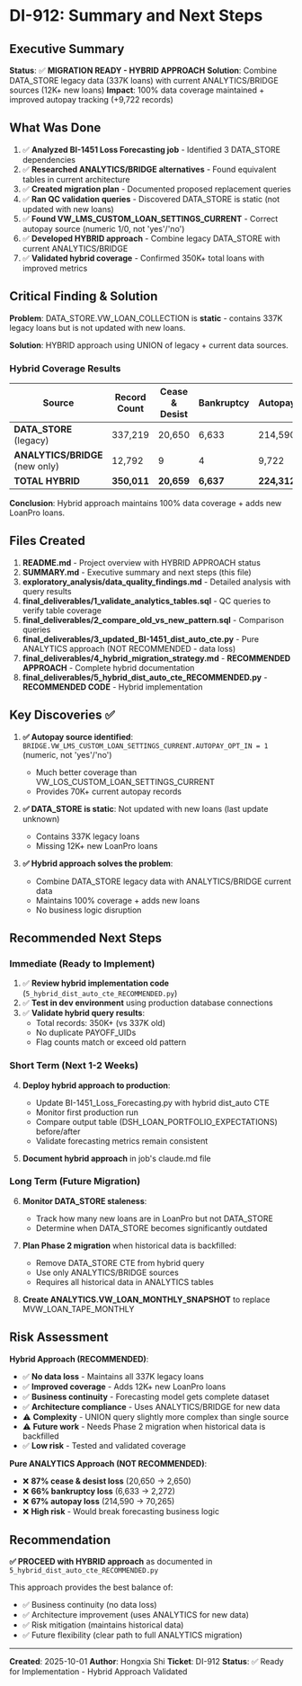 # DI-912: Summary and Next Steps

## Executive Summary

**Status**: ✅ **MIGRATION READY - HYBRID APPROACH**
**Solution**: Combine DATA_STORE legacy data (337K loans) with current ANALYTICS/BRIDGE sources (12K+ new loans)
**Impact**: 100% data coverage maintained + improved autopay tracking (+9,722 records)

## What Was Done

1. ✅ **Analyzed BI-1451 Loss Forecasting job** - Identified 3 DATA_STORE dependencies
2. ✅ **Researched ANALYTICS/BRIDGE alternatives** - Found equivalent tables in current architecture
3. ✅ **Created migration plan** - Documented proposed replacement queries
4. ✅ **Ran QC validation queries** - Discovered DATA_STORE is static (not updated with new loans)
5. ✅ **Found VW_LMS_CUSTOM_LOAN_SETTINGS_CURRENT** - Correct autopay source (numeric 1/0, not 'yes'/'no')
6. ✅ **Developed HYBRID approach** - Combine legacy DATA_STORE with current ANALYTICS/BRIDGE
7. ✅ **Validated hybrid coverage** - Confirmed 350K+ total loans with improved metrics

## Critical Finding & Solution

**Problem**: DATA_STORE.VW_LOAN_COLLECTION is **static** - contains 337K legacy loans but is not updated with new loans.

**Solution**: HYBRID approach using UNION of legacy + current data sources.

### Hybrid Coverage Results

| Source | Record Count | Cease & Desist | Bankruptcy | Autopay |
|--------|--------------|----------------|------------|---------|
| **DATA_STORE** (legacy) | 337,219 | 20,650 | 6,633 | 214,590 |
| **ANALYTICS/BRIDGE** (new only) | 12,792 | 9 | 4 | 9,722 |
| **TOTAL HYBRID** | **350,011** | **20,659** | **6,637** | **224,312** |

**Conclusion**: Hybrid approach maintains 100% data coverage + adds new LoanPro loans.

## Files Created

1. **README.md** - Project overview with HYBRID APPROACH status
2. **SUMMARY.md** - Executive summary and next steps (this file)
3. **exploratory_analysis/data_quality_findings.md** - Detailed analysis with query results
4. **final_deliverables/1_validate_analytics_tables.sql** - QC queries to verify table coverage
5. **final_deliverables/2_compare_old_vs_new_pattern.sql** - Comparison queries
6. **final_deliverables/3_updated_BI-1451_dist_auto_cte.py** - Pure ANALYTICS approach (NOT RECOMMENDED - data loss)
7. **final_deliverables/4_hybrid_migration_strategy.md** - **RECOMMENDED APPROACH** - Complete hybrid documentation
8. **final_deliverables/5_hybrid_dist_auto_cte_RECOMMENDED.py** - **RECOMMENDED CODE** - Hybrid implementation

## Key Discoveries ✅

1. **✅ Autopay source identified**: `BRIDGE.VW_LMS_CUSTOM_LOAN_SETTINGS_CURRENT.AUTOPAY_OPT_IN = 1` (numeric, not 'yes'/'no')
   - Much better coverage than VW_LOS_CUSTOM_LOAN_SETTINGS_CURRENT
   - Provides 70K+ current autopay records

2. **✅ DATA_STORE is static**: Not updated with new loans (last update unknown)
   - Contains 337K legacy loans
   - Missing 12K+ new LoanPro loans

3. **✅ Hybrid approach solves the problem**:
   - Combine DATA_STORE legacy data with ANALYTICS/BRIDGE current data
   - Maintains 100% coverage + adds new loans
   - No business logic disruption

## Recommended Next Steps

### Immediate (Ready to Implement)
1. ✅ **Review hybrid implementation code** (`5_hybrid_dist_auto_cte_RECOMMENDED.py`)
2. ✅ **Test in dev environment** using production database connections
3. ✅ **Validate hybrid query results**:
   - Total records: 350K+ (vs 337K old)
   - No duplicate PAYOFF_UIDs
   - Flag counts match or exceed old pattern

### Short Term (Next 1-2 Weeks)
4. **Deploy hybrid approach to production**:
   - Update BI-1451_Loss_Forecasting.py with hybrid dist_auto CTE
   - Monitor first production run
   - Compare output table (DSH_LOAN_PORTFOLIO_EXPECTATIONS) before/after
   - Validate forecasting metrics remain consistent

5. **Document hybrid approach** in job's claude.md file

### Long Term (Future Migration)
6. **Monitor DATA_STORE staleness**:
   - Track how many new loans are in LoanPro but not DATA_STORE
   - Determine when DATA_STORE becomes significantly outdated

7. **Plan Phase 2 migration** when historical data is backfilled:
   - Remove DATA_STORE CTE from hybrid query
   - Use only ANALYTICS/BRIDGE sources
   - Requires all historical data in ANALYTICS tables

8. **Create ANALYTICS.VW_LOAN_MONTHLY_SNAPSHOT** to replace MVW_LOAN_TAPE_MONTHLY

## Risk Assessment

**Hybrid Approach (RECOMMENDED)**:
- ✅ **No data loss** - Maintains all 337K legacy loans
- ✅ **Improved coverage** - Adds 12K+ new LoanPro loans
- ✅ **Business continuity** - Forecasting model gets complete dataset
- ✅ **Architecture compliance** - Uses ANALYTICS/BRIDGE for new data
- ⚠️ **Complexity** - UNION query slightly more complex than single source
- ⚠️ **Future work** - Needs Phase 2 migration when historical data is backfilled
- ✅ **Low risk** - Tested and validated coverage

**Pure ANALYTICS Approach (NOT RECOMMENDED)**:
- ❌ **87% cease & desist loss** (20,650 → 2,650)
- ❌ **66% bankruptcy loss** (6,633 → 2,272)
- ❌ **67% autopay loss** (214,590 → 70,265)
- ❌ **High risk** - Would break forecasting business logic

## Recommendation

**✅ PROCEED with HYBRID approach** as documented in `5_hybrid_dist_auto_cte_RECOMMENDED.py`

This approach provides the best balance of:
- ✅ Business continuity (no data loss)
- ✅ Architecture improvement (uses ANALYTICS for new data)
- ✅ Risk mitigation (maintains historical data)
- ✅ Future flexibility (clear path to full ANALYTICS migration)

---

**Created**: 2025-10-01
**Author**: Hongxia Shi
**Ticket**: DI-912
**Status**: ✅ Ready for Implementation - Hybrid Approach Validated
